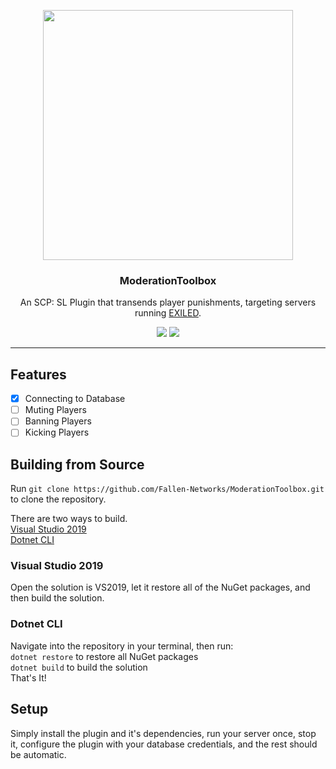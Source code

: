 <p align="center">
  <img width="400" src="https://fallen-networks.com/uploads/monthly_2021_03/banner.png.774df3afa399ae4bc159974df0bf4524.png" />
  <h3 align="center">ModerationToolbox</h3>
  <p align="center">An SCP: SL Plugin that transends player punishments, targeting servers running <a href="https://github.com/Exiled-Team/EXILED" target="_blank">EXILED</a>.</p>
  <p align="center"><a href="https://github.com/Fallen-Networks/ModerationToolbox/actions/workflows/build.yml" target="_blank"><img src="https://github.com/Fallen-Networks/ModerationToolbox/actions/workflows/build.yml/badge.svg" /></a>    <a href="https://discord.gg/fallennetworks" target="_blank"><img src="https://img.shields.io/discord/261260904656535552?logo=discord" /></a></p>
</p>

---

## Features
- [x] Connecting to Database
- [ ] Muting Players
- [ ] Banning Players
- [ ] Kicking Players

## Building from Source
Run `git clone https://github.com/Fallen-Networks/ModerationToolbox.git` to clone the repository.

There are two ways to build. <br />
<a href="#visual-studio-2019">Visual Studio 2019</a> <br />
<a href="#dotnet-cli">Dotnet CLI</a>

### Visual Studio 2019
Open the solution is VS2019, let it restore all of the NuGet packages, and then build the solution.

### Dotnet CLI
Navigate into the repository in your terminal, then run: <br />
`dotnet restore` to restore all NuGet packages <br />
`dotnet build` to build the solution <br />
That's It!

## Setup
Simply install the plugin and it's dependencies, run your server once, stop it, configure the plugin with your database credentials, and the rest should be automatic.

